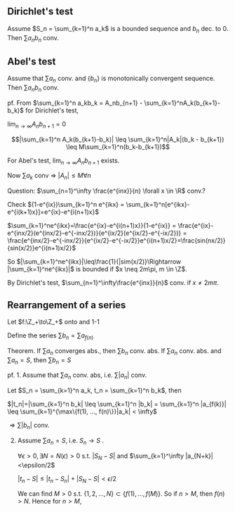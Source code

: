 ## Dirichlet's test

Assume $S_n = \sum_{k=1}^n a_k$ is a bounded sequence and $b_n$ dec. to 0. Then $\sum a_n b_n$ conv.

## Abel's test

Assume that $\sum a_n$ conv. and $\{b_n\}$ is monotonically convergent sequence. Then $\sum a_n b_n$ conv.

pf. From $\sum_{k=1}^n a_kb_k = A_nb_{n+1} - \sum_{k=1}^nA_k(b_{k+1}-b_k)$ for Dirichlet's test, 

$\lim_{n \to \infty} A_nb_{n+1} = 0$

$$|\sum_{k=1}^n A_k(b_{k+1}-b_k)| \leq \sum_{k=1}^n|A_k|(b_k - b_{k+1}) \leq M\sum_{k=1}^n(b_k-b_{k+1})$$



For Abel's test, $\lim_{n \to \infty} A_nb_{n+1}$ exists.

Now $\sum a_k$ conv $\Rightarrow$ $|A_n| \leq M \forall n$ 

Question: $\sum_{n=1}^\infty \frac{e^{inx}}{n} \forall x \in \R$ conv.?

Check $(1-e^{ix})\sum_{k=1}^n e^{ikx} = \sum_{k=1}^n[e^{ikx}-e^{i(k+1)x}]=e^{ix}-e^{i(n+1)x}$

$\sum_{k=1}^ne^{ikx}=\frac{e^{ix}-e^{i(n+1)x}}{1-e^{ix}} = \frac{e^{ix}-e^{inx/2}(e^{inx/2}-e^{-inx/2})}{e^{ix/2}(e^{ix/2}-e^{-ix/2})} = \frac{e^{inx/2}-e^{-inx/2}}{e^{ix/2}-e^{-ix/2}}e^{i(n+1)x/2}=\frac{sin(nx/2)}{sin(x/2)}e^{i(n+1)x/2}$

So $|\sum_{k=1}^ne^{ikx}|\leq\frac{1}{|sim(x/2)}\Rightarrow |\sum_{k=1}^ne^{ikx}|$ is bounded if $x \neq  2m\pi, m \in \Z$.

By Dirichlet's test, $\sum_{n=1}^\infty\frac{e^{inx}}{n}$ conv. if $x\neq 2m\pi$.

## Rearrangement of a series

Let $f:\Z_+\to\Z_+$ onto and 1-1

Define the series $\sum b_n=\sum a_{f(n)}$

Theorem. If $\sum a_n$ converges abs., then $\sum b_n$ conv. abs. If $\sum a_n$ conv. abs. and $\sum a_n=S$, then $\sum b_n = S$

pf. 1. Assume that $\sum a_n$ conv. abs, i.e. $\sum |a_n|$ conv.

Let $S_n = \sum_{k=1}^n a_k, t_n = \sum_{k=1}^n b_k$, then 

$|t_n|=|\sum_{k=1}^n b_k| \leq \sum_{k=1}^n |b_k| = \sum_{k=1}^n |a_{f(k)}| \leq \sum_{k=1}^{\max\{f(1), …, f(n)\}}|a_k| < \infty$

$\Rightarrow \sum |b_n|$ conv.

2. Assume $\sum a_n = S$, i.e. $S_n \to S$ .

   $\forall \epsilon > 0, \exists N=N(\epsilon)>0$ s.t. $|S_N-S|$ and $\sum_{k=1}^\infty |a_{N+k}|<\epsilon/2$

   $|t_n-S|\leq |t_n-S_n|+|S_N-S|<\epsilon/2$

   We can find $M>0$ s.t. $\{1, 2, …, N\}\subset\{f(1), …, f(M)\}$. So if $n>M$, then $f(n)>N$. Hence for $n>M$, 

 